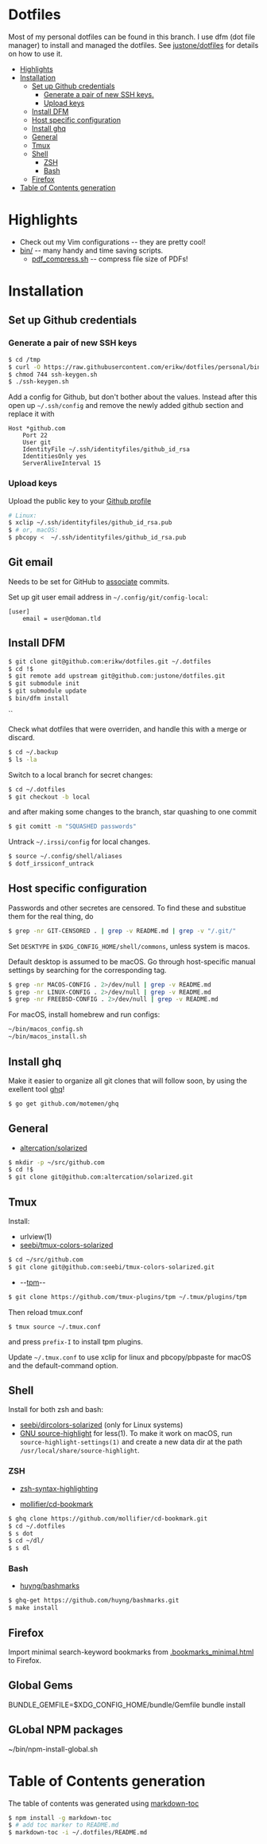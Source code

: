 # Dotfiles

Most of my personal dotfiles can be found in this branch. I use dfm (dot file manager) to install and managed the dotfiles. See [justone/dotfiles](https://github.com/justone/dotfiles) for details on how to use it.

<!-- toc -->

- [Highlights](#highlights)
- [Installation](#installation)
  * [Set up Github credentials](#set-up-github-credentials)
    + [Generate a pair of new SSH keys.](#generate-a-pair-of-new-ssh-keys)
    + [Upload keys](#upload-keys)
  * [Install DFM](#install-dfm)
  * [Host specific configuration](#host-specific-configuration)
  * [Install ghq](#install-ghq)
  * [General](#general)
  * [Tmux](#tmux)
  * [Shell](#shell)
    + [ZSH](#zsh)
    + [Bash](#bash)
  * [Firefox](#firefox)
- [Table of Contents generation](#table-of-contents-generation)

<!-- tocstop -->

# Highlights

 * Check out my Vim configurations -- they are pretty cool!
 * [bin/](bin/) -- many handy and time saving scripts.
   * [pdf_compress.sh](bin/pdf_compress.sh) -- compress file size of PDFs!

# Installation

## Set up Github credentials

### Generate a pair of new SSH keys
```bash
$ cd /tmp
$ curl -O https://raw.githubusercontent.com/erikw/dotfiles/personal/bin/ssh-keygen.sh
$ chmod 744 ssh-keygen.sh
$ ./ssh-keygen.sh
```

Add a config for Github, but don't bother about the values. Instead after this open up `~/.ssh/config` and remove the newly added github section and replace it with

```
Host *github.com
	Port 22
	User git
	IdentityFile ~/.ssh/identityfiles/github_id_rsa
	IdentitiesOnly yes
	ServerAliveInterval 15
```


### Upload keys
Upload the public key to your [Github profile](https://github.com/settings/keys)

```bash
# Linux:
$ xclip ~/.ssh/identityfiles/github_id_rsa.pub
$ # or, macOS:
$ pbcopy <  ~/.ssh/identityfiles/github_id_rsa.pub
```

## Git email
Needs to be set for GitHub to [associate](https://docs.github.com/en/github/setting-up-and-managing-your-github-user-account/managing-email-preferences/setting-your-commit-email-address) commits.

Set up git user email address in `~/.config/git/config-local`:
```
[user]
	email = user@doman.tld
```


## Install DFM

```bash
$ git clone git@github.com:erikw/dotfiles.git ~/.dotfiles
$ cd !$
$ git remote add upstream git@github.com:justone/dotfiles.git
$ git submodule init
$ git submodule update
$ bin/dfm install
```

``

Check what dotfiles that were overriden, and handle this with a merge or discard.

```bash
$ cd ~/.backup
$ ls -la
```

Switch to a local branch for secret changes:

```bash
$ cd ~/.dotfiles
$ git checkout -b local
```
and after making some changes to the branch, star quashing to one commit
```bash
$ git comitt -m "SQUASHED passwords"
```


Untrack `~/.irssi/config` for local changes.

```bash
$ source ~/.config/shell/aliases
$ dotf_irssiconf_untrack
```


## Host specific configuration
Passwords and other secretes are censored. To find these and substitue them for the real thing, do

```bash
$ grep -nr GIT-CENSORED . | grep -v README.md | grep -v "/.git/"
```


Set `DESKTYPE` in `$XDG_CONFIG_HOME/shell/commons`, unless system is macos.


Default desktop is assumed to be macOS. Go through host-specific manual settings by searching for the corresponding tag.

```bash
$ grep -nr MACOS-CONFIG . 2>/dev/null | grep -v README.md
$ grep -nr LINUX-CONFIG . 2>/dev/null | grep -v README.md
$ grep -nr FREEBSD-CONFIG . 2>/dev/null | grep -v README.md
```


For macOS, install homebrew and run configs:

```bash
~/bin/macos_config.sh
~/bin/macos_install.sh
```

## Install ghq
Make it easier to organize all git clones that will follow soon, by using the exellent tool [ghq](https://github.com/motemen/ghq)!

```bash
$ go get github.com/motemen/ghq
```

## General

* [altercation/solarized](https://github.com/altercation/solarized)
```bash
$ mkdir -p ~/src/github.com
$ cd !$
$ git clone git@github.com:altercation/solarized.git
````


## Tmux

Install:

 * urlview(1)
 * [seebi/tmux-colors-solarized](https://github.com/seebi/tmux-colors-solarized)
 ```bash
 $ cd ~/src/github.com
 $ git clone git@github.com:seebi/tmux-colors-solarized.git
 ```
 * --[tpm](https://github.com/tmux-plugins/tpm)--
```bash
$ git clone https://github.com/tmux-plugins/tpm ~/.tmux/plugins/tpm
````
Then reload tmux.conf

```
$ tmux source ~/.tmux.conf
```
and press `prefix-I` to install tpm plugins.


Update `~/.tmux.conf` to use xclip for linux and pbcopy/pbpaste for macOS and the default-command option.


## Shell

Install for both zsh and bash:
 * [seebi/dircolors-solarized](https://github.com/seebi/dircolors-solarized) (only for Linux systems)
 * [GNU source-highlight](https://www.gnu.org/software/src-highlite/source-highlight.html) for less(1). To make it work on macOS, run `source-highlight-settings(1)` and create a new data dir at the path `/usr/local/share/source-highlight`.


### ZSH
* [zsh-syntax-highlighting](https://github.com/zsh-users/zsh-syntax-highlighting)

* [mollifier/cd-bookmark](https://github.com/mollifier/cd-bookmark)
```bash
$ ghq clone https://github.com/mollifier/cd-bookmark.git
$ cd ~/.dotfiles
$ s dot
$ cd ~/dl/
$ s dl
````

### Bash
* [huyng/bashmarks](https://github.com/huyng/bashmarks)
```bash
$ ghq-get https://github.com/huyng/bashmarks.git
$ make install
````


## Firefox
Import minimal search-keyword bookmarks from [.bookmarks_minimal.html](.bookmarks_minimal.html) to Firefox.

## Global Gems
BUNDLE_GEMFILE=$XDG_CONFIG_HOME/bundle/Gemfile bundle install

## GLobal NPM packages
~/bin/npm-install-global.sh

# Table of Contents generation
The table of contents was generated using [markdown-toc](https://github.com/jonschlinkert/markdown-toc)
```bash
$ npm install -g markdown-toc
$ # add toc marker to README.md
$ markdown-toc -i ~/.dotfiles/README.md
```
